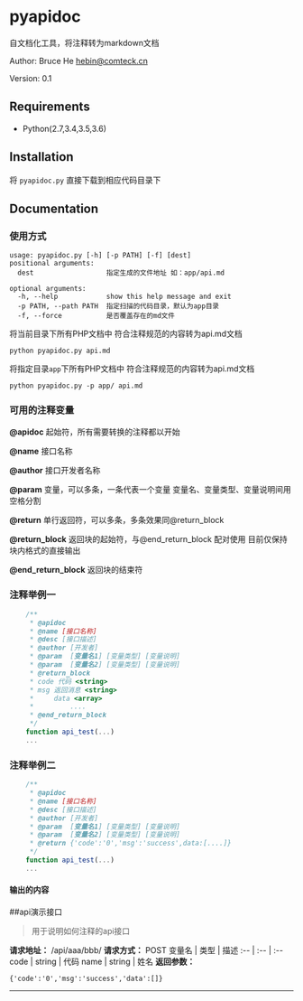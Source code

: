pyapidoc
===================

自文档化工具，将注释转为markdown文档

Author: Bruce He <hebin@comteck.cn>

Version: 0.1

Requirements
-------------
* Python(2.7,3.4,3.5,3.6)

Installation
------------
将 `pyapidoc.py` 直接下载到相应代码目录下

Documentation
-------------

### 使用方式
```
usage: pyapidoc.py [-h] [-p PATH] [-f] [dest]
positional arguments:
  dest                  指定生成的文件地址 如：app/api.md

optional arguments:
  -h, --help            show this help message and exit
  -p PATH, --path PATH  指定扫描的代码目录，默认为app目录
  -f, --force           是否覆盖存在的md文件

```


将当前目录下所有PHP文档中 符合注释规范的内容转为api.md文档
```
python pyapidoc.py api.md

```


将指定目录`app`下所有PHP文档中 符合注释规范的内容转为api.md文档
```
python pyapidoc.py -p app/ api.md

```



### 可用的注释变量

**@apidoc** 
起始符，所有需要转换的注释都以开始

**@name** 
接口名称

**@author**
接口开发者名称

**@param**
变量，可以多条，一条代表一个变量 变量名、变量类型、变量说明间用空格分割

**@return**
单行返回符，可以多条，多条效果同@return_block

**@return_block**
返回块的起始符，与@end_return_block 配对使用 目前仅保持块内格式的直接输出

**@end_return_block**
返回块的结束符

### 注释举例一
```javascript
    /**
     * @apidoc
     * @name [接口名称]
     * @desc [接口描述]
     * @author [开发者]
     * @param  [变量名1] [变量类型] [变量说明]
     * @param  [变量名2] [变量类型] [变量说明]
     * @return_block
     * code 代码 <string>
     * msg 返回消息 <string>
     *     data <array>
     *         ....
     * @end_return_block
     */
    function api_test(...)
    ...

```

### 注释举例二
```javascript
    /**
     * @apidoc
     * @name [接口名称]
     * @desc [接口描述]
     * @author [开发者]
     * @param  [变量名1] [变量类型] [变量说明]
     * @param  [变量名2] [变量类型] [变量说明]
     * @return {'code':'0','msg':'success',data:[....]}
     */
    function api_test(...)
    ...

```

#### 输出的内容

##api演示接口
> 用于说明如何注释的api接口

**请求地址：** /api/aaa/bbb/
**请求方式：** POST
变量名 | 类型 | 描述
:-- | :-- | :--
code | string | 代码
name | string | 姓名
**返回参数：**
```
{'code':'0','msg':'success','data':[]}
```
---
